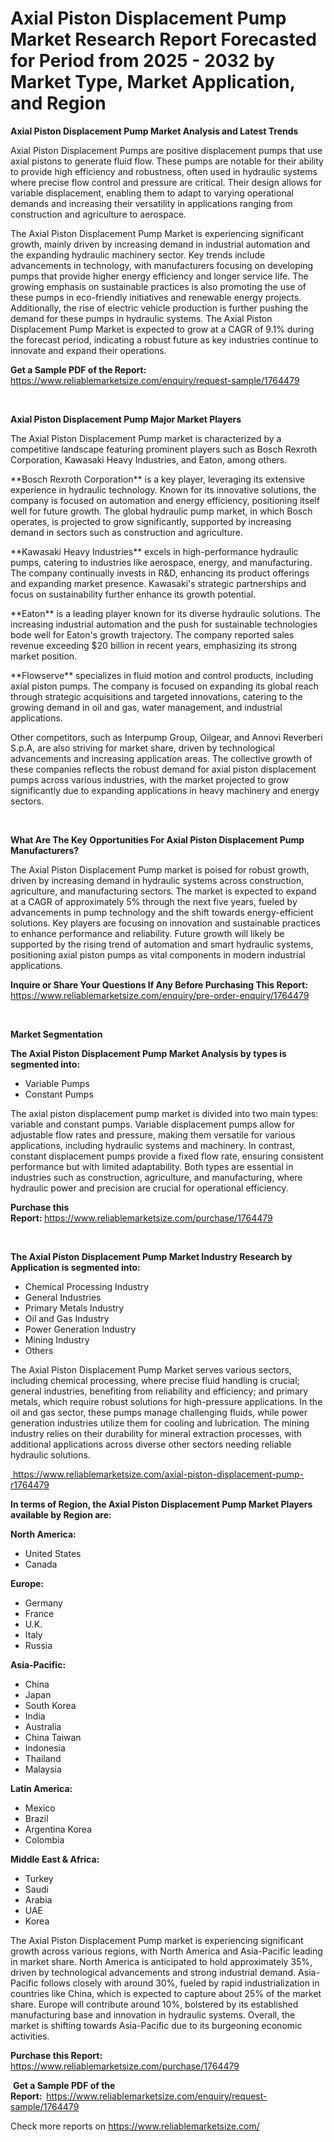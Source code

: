 <p><h1>Axial Piston Displacement Pump Market Research Report Forecasted for Period from 2025 -  2032 by Market Type, Market Application, and Region</h1></p><p><strong>Axial Piston Displacement Pump Market Analysis and Latest Trends</strong></p>
<p><p>Axial Piston Displacement Pumps are positive displacement pumps that use axial pistons to generate fluid flow. These pumps are notable for their ability to provide high efficiency and robustness, often used in hydraulic systems where precise flow control and pressure are critical. Their design allows for variable displacement, enabling them to adapt to varying operational demands and increasing their versatility in applications ranging from construction and agriculture to aerospace.</p><p>The Axial Piston Displacement Pump Market is experiencing significant growth, mainly driven by increasing demand in industrial automation and the expanding hydraulic machinery sector. Key trends include advancements in technology, with manufacturers focusing on developing pumps that provide higher energy efficiency and longer service life. The growing emphasis on sustainable practices is also promoting the use of these pumps in eco-friendly initiatives and renewable energy projects. Additionally, the rise of electric vehicle production is further pushing the demand for these pumps in hydraulic systems. The Axial Piston Displacement Pump Market is expected to grow at a CAGR of 9.1% during the forecast period, indicating a robust future as key industries continue to innovate and expand their operations.</p></p>
<p><strong>Get a Sample PDF of the Report:&nbsp;</strong> <a href="https://www.reliablemarketsize.com/enquiry/request-sample/1764479?utm_campaign=2737&utm_medium=2&utm_source=Github&utm_content=ia&utm_term=27022025&utm_id=axial-piston-displacement-pump">https://www.reliablemarketsize.com/enquiry/request-sample/1764479</a></p>
<p>&nbsp;</p>
<p><strong>Axial Piston Displacement Pump Major Market Players</strong></p>
<p><p>The Axial Piston Displacement Pump market is characterized by a competitive landscape featuring prominent players such as Bosch Rexroth Corporation, Kawasaki Heavy Industries, and Eaton, among others.</p><p>**Bosch Rexroth Corporation** is a key player, leveraging its extensive experience in hydraulic technology. Known for its innovative solutions, the company is focused on automation and energy efficiency, positioning itself well for future growth. The global hydraulic pump market, in which Bosch operates, is projected to grow significantly, supported by increasing demand in sectors such as construction and agriculture.</p><p>**Kawasaki Heavy Industries** excels in high-performance hydraulic pumps, catering to industries like aerospace, energy, and manufacturing. The company continually invests in R&D, enhancing its product offerings and expanding market presence. Kawasaki's strategic partnerships and focus on sustainability further enhance its growth potential.</p><p>**Eaton** is a leading player known for its diverse hydraulic solutions. The increasing industrial automation and the push for sustainable technologies bode well for Eaton's growth trajectory. The company reported sales revenue exceeding $20 billion in recent years, emphasizing its strong market position.</p><p>**Flowserve** specializes in fluid motion and control products, including axial piston pumps. The company is focused on expanding its global reach through strategic acquisitions and targeted innovations, catering to the growing demand in oil and gas, water management, and industrial applications.</p><p>Other competitors, such as Interpump Group, Oilgear, and Annovi Reverberi S.p.A, are also striving for market share, driven by technological advancements and increasing application areas. The collective growth of these companies reflects the robust demand for axial piston displacement pumps across various industries, with the market projected to grow significantly due to expanding applications in heavy machinery and energy sectors.</p></p>
<p>&nbsp;</p>
<p><strong>What Are The Key Opportunities For Axial Piston Displacement Pump Manufacturers?</strong></p>
<p><p>The Axial Piston Displacement Pump market is poised for robust growth, driven by increasing demand in hydraulic systems across construction, agriculture, and manufacturing sectors. The market is expected to expand at a CAGR of approximately 5% through the next five years, fueled by advancements in pump technology and the shift towards energy-efficient solutions. Key players are focusing on innovation and sustainable practices to enhance performance and reliability. Future growth will likely be supported by the rising trend of automation and smart hydraulic systems, positioning axial piston pumps as vital components in modern industrial applications.</p></p>
<p><strong>Inquire or Share Your Questions If Any Before Purchasing This Report:</strong> <a href="https://www.reliablemarketsize.com/enquiry/pre-order-enquiry/1764479?utm_campaign=2737&utm_medium=2&utm_source=Github&utm_content=ia&utm_term=27022025&utm_id=axial-piston-displacement-pump">https://www.reliablemarketsize.com/enquiry/pre-order-enquiry/1764479</a></p>
<p>&nbsp;</p>
<p><strong>Market Segmentation</strong></p>
<p><strong>The Axial Piston Displacement Pump Market Analysis by types is segmented into:</strong></p>
<p><ul><li>Variable Pumps</li><li>Constant Pumps</li></ul></p>
<p><p>The axial piston displacement pump market is divided into two main types: variable and constant pumps. Variable displacement pumps allow for adjustable flow rates and pressure, making them versatile for various applications, including hydraulic systems and machinery. In contrast, constant displacement pumps provide a fixed flow rate, ensuring consistent performance but with limited adaptability. Both types are essential in industries such as construction, agriculture, and manufacturing, where hydraulic power and precision are crucial for operational efficiency.</p></p>
<p><strong>Purchase this Report:&nbsp;</strong><a href="https://www.reliablemarketsize.com/purchase/1764479?utm_campaign=2737&utm_medium=2&utm_source=Github&utm_content=ia&utm_term=27022025&utm_id=axial-piston-displacement-pump">https://www.reliablemarketsize.com/purchase/1764479</a></p>
<p>&nbsp;</p>
<p><strong>The Axial Piston Displacement Pump Market Industry Research by Application is segmented into:</strong></p>
<p><ul><li>Chemical Processing Industry</li><li>General Industries</li><li>Primary Metals Industry</li><li>Oil and Gas Industry</li><li>Power Generation Industry</li><li>Mining Industry</li><li>Others</li></ul></p>
<p><p>The Axial Piston Displacement Pump Market serves various sectors, including chemical processing, where precise fluid handling is crucial; general industries, benefiting from reliability and efficiency; and primary metals, which require robust solutions for high-pressure applications. In the oil and gas sector, these pumps manage challenging fluids, while power generation industries utilize them for cooling and lubrication. The mining industry relies on their durability for mineral extraction processes, with additional applications across diverse other sectors needing reliable hydraulic solutions.</p></p>
<p><a href="https://www.reliablemarketsize.com/axial-piston-displacement-pump-r1764479?utm_campaign=2737&utm_medium=2&utm_source=Github&utm_content=ia&utm_term=27022025&utm_id=axial-piston-displacement-pump">&nbsp;https://www.reliablemarketsize.com/axial-piston-displacement-pump-r1764479</a></p>
<p><strong>In terms of Region, the Axial Piston Displacement Pump Market Players available by Region are:</strong></p>
<p>
    <p> <strong> North America: </strong>
        <ul>
            <li>United States</li>
            <li>Canada</li>
        </ul>
        </p> 
    <p> <strong> Europe: </strong>
        <ul>
            <li>Germany</li>
            <li>France</li>
            <li>U.K.</li>
            <li>Italy</li>
            <li>Russia</li>
        </ul>
        </p> 
    <p> <strong> Asia-Pacific: </strong>
        <ul>
            <li>China</li>
            <li>Japan</li>
            <li>South Korea</li>
            <li>India</li>
            <li>Australia</li>
            <li>China Taiwan</li>
            <li>Indonesia</li>
            <li>Thailand</li>
            <li>Malaysia</li>
        </ul>
        </p> 
    <p> <strong> Latin America: </strong>
        <ul>
            <li>Mexico</li>
            <li>Brazil</li>
            <li>Argentina Korea</li>
            <li>Colombia</li>
        </ul>
        </p> 
    <p> <strong> Middle East & Africa: </strong>
        <ul>
            <li>Turkey</li>
            <li>Saudi</li>
            <li>Arabia</li>
            <li>UAE</li>
            <li>Korea</li>
        </ul>
    </p>
    </p>
<p><p>The Axial Piston Displacement Pump market is experiencing significant growth across various regions, with North America and Asia-Pacific leading in market share. North America is anticipated to hold approximately 35%, driven by technological advancements and strong industrial demand. Asia-Pacific follows closely with around 30%, fueled by rapid industrialization in countries like China, which is expected to capture about 25% of the market share. Europe will contribute around 10%, bolstered by its established manufacturing base and innovation in hydraulic systems. Overall, the market is shifting towards Asia-Pacific due to its burgeoning economic activities.</p></p>
<p><strong>Purchase this Report: </strong><a href="https://www.reliablemarketsize.com/purchase/1764479?utm_campaign=2737&utm_medium=2&utm_source=Github&utm_content=ia&utm_term=27022025&utm_id=axial-piston-displacement-pump">https://www.reliablemarketsize.com/purchase/1764479</a></p>
<p>&nbsp;<strong>Get a Sample PDF of the Report:&nbsp;&nbsp;</strong><a href="https://www.reliablemarketsize.com/enquiry/request-sample/1764479?utm_campaign=2737&utm_medium=2&utm_source=Github&utm_content=ia&utm_term=27022025&utm_id=axial-piston-displacement-pump">https://www.reliablemarketsize.com/enquiry/request-sample/1764479</a></p>
<p><strong></strong></p>
<p>Check more reports on <a href="https://www.reliablemarketsize.com/?utm_campaign=2737&utm_medium=2&utm_source=Github&utm_content=ia&utm_term=27022025&utm_id=axial-piston-displacement-pump">https://www.reliablemarketsize.com/</a></p>